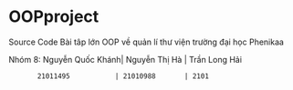 # OOPproject

Source Code Bài tâp lớn OOP về quản lí thư viện trường đại học Phenikaa

Nhóm 8: Nguyễn Quốc Khánh| Nguyễn Thị Hà | Trần Long Hải
        
           21011495           | 21010988       | 2101
